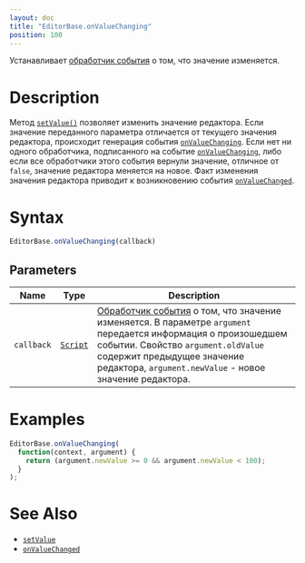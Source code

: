 ```yaml
---
layout: doc
title: "EditorBase.onValueChanging"
position: 100
---
```


Устанавливает [обработчик события](../../Core/Script/) о том, что значение изменяется.

# Description

Метод [`setValue()`](../EditorBase.setValue/) позволяет изменить значение редактора. Если значение
переданного параметра отличается от текущего значения редактора, происходит генерация события
[`onValueChanging`](../EditorBase.onValueChanging/). Если нет ни одного обработчика, подписанного
на событие [`onValueChanging`](../EditorBase.onValueChanging/), либо если все обработчики этого
события вернули значение, отличное от `false`, значение редактора меняется на новое. Факт изменения
значения редактора приводит к возникновению события [`onValueChanged`](../EditorBase.onValueChanged/).

# Syntax

```js
EditorBase.onValueChanging(callback)
```

## Parameters

|Name|Type|Description|
|----|----|-----------|
|`callback`|[`Script`](../../../Core/Script/)|[Обработчик события](../../../Core/Script/) о том, что значение изменяется. В параметре `argument` передается информация о произошедшем событии. Свойство `argument.oldValue` содержит предыдущее значение редактора, `argument.newValue` - новое значение редактора.|

# Examples

```js
EditorBase.onValueChanging(
  function(context, argument) {
    return (argument.newValue >= 0 && argument.newValue < 100);
  }
);
```

# See Also

* [`setValue`](../EditorBase.setValue/)
* [`onValueChanged`](../EditorBase.onValueChanged/)
